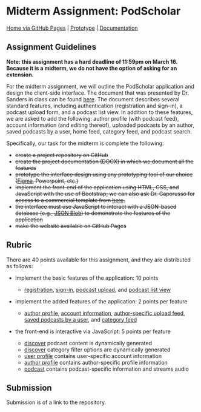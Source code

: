 # Midterm Assignment: PodScholar

[Home via GitHub Pages](https://muzzarellimj.github.io/full-stack-application-development/assignment/midterm/index.html) | 
[Prototype](https://github.com/muzzarellimj/full-stack-application-development/blob/main/assignment/midterm/resources/documentation/prototype.pdf) | 
[Documentation](https://github.com/muzzarellimj/full-stack-application-development/blob/main/assignment/midterm/resources/documentation/documentation.md)

## Assignment Guidelines

**Note: this assignment has a hard deadline of 11:59pm on March 16. Because it is a midterm, we do not have the option 
of asking for an extension.**

For the midterm assignment, we will outline the PodScholar application and design the client-side interface. The 
document that was presented by Dr. Sanders in class can be found [here](https://nku.instructure.com/courses/47643/files/6406678?wrap=1).
The document describes several standard features, including authentication (registration and sign-in), a podcast upload
form, and a podcast list view. In addition to these features, we are asked to add the following: author profile (with 
podcast feed), account information (and editing thereof), uploaded podcasts by an author, saved podcasts by a user, 
home feed, category feed, and podcast search.

Specifically, our task for the midterm is complete the following:

- ~~create a project repository on GitHub~~
- ~~create the project documentation (DOCX) in which we document all the features~~
- ~~prototype the interface design using any prototyping tool of our choice ([Figma](https://www.figma.com/), Powerpoint, etc.)~~
- ~~implement the front-end of the application using HTML, CSS, and JavaScript with the use of Bootstrap; we can also ask 
Dr. Caporusso for access to a commercial template from [here](https://elements.envato.com/web-templates).~~
- ~~the interface must use JavaScript to interact with a JSON-based database (e.g., [JSON Blob](https://jsonblob.com/)) to
demonstrate the features of the application~~
- ~~make the website available on GitHub Pages~~

## Rubric

There are 40 points available for this assignment, and they are distributed as follows:
- implement the basic features of the application: 10 points
  - [registration](https://muzzarellimj.github.io/full-stack-application-development/assignment/midterm/register.html), 
    [sign-in](https://muzzarellimj.github.io/full-stack-application-development/assignment/midterm/sign-in.html), 
    [podcast upload](https://muzzarellimj.github.io/full-stack-application-development/assignment/midterm/upload.html), 
    and [podcast list view](https://muzzarellimj.github.io/full-stack-application-development/assignment/midterm/discover.html)
  
- implement the added features of the application: 2 points per feature
  - [author profile](https://muzzarellimj.github.io/full-stack-application-development/assignment/midterm/author.html?id=a00000000), 
    [account information](https://muzzarellimj.github.io/full-stack-application-development/assignment/midterm/user.html), 
    [author-specific upload feed](https://muzzarellimj.github.io/full-stack-application-development/assignment/midterm/author.html?id=a00000000), 
    [saved podcasts by a user](https://muzzarellimj.github.io/full-stack-application-development/assignment/midterm/user.html), 
    and [category feed](https://muzzarellimj.github.io/full-stack-application-development/assignment/midterm/discover.html)

- the front-end is interactive via JavaScript: 5 points per feature
  - [discover](https://muzzarellimj.github.io/full-stack-application-development/assignment/midterm/discover.html) podcast content is dynamically generated
  - [discover](https://muzzarellimj.github.io/full-stack-application-development/assignment/midterm/discover.html) category filter options are dynamically generated
  - [user profile](https://muzzarellimj.github.io/full-stack-application-development/assignment/midterm/user.html) contains user-specific account information
  - [author profile](https://muzzarellimj.github.io/full-stack-application-development/assignment/midterm/author.html?id=a00000000) contains author-specific profile information
  - [podcast](https://muzzarellimj.github.io/full-stack-application-development/assignment/midterm/podcast.html?id=p00000000) contains podcast-specific information and streams audio

## Submission

Submission is of a link to the repository.